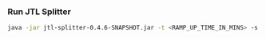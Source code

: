 ### Run JTL Splitter

```sh
java -jar jtl-splitter-0.4.6-SNAPSHOT.jar -t <RAMP_UP_TIME_IN_MINS> -s -f <JTL_FILE>
```

